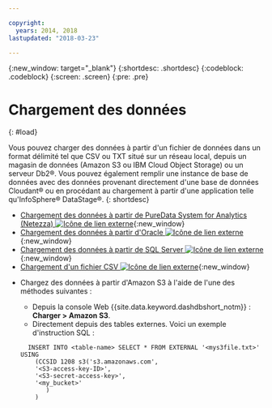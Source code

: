 ```yaml
---

copyright:
  years: 2014, 2018
lastupdated: "2018-03-23"

---
```


<!-- Attribute definitions --> 
{:new_window: target="_blank"}
{:shortdesc: .shortdesc}
{:codeblock: .codeblock}
{:screen: .screen}
{:pre: .pre}

# Chargement des données
{: #load}

Vous pouvez charger des données à partir d'un fichier de données dans un format délimité tel que CSV ou TXT situé sur un réseau local, depuis un magasin de données (Amazon S3 ou IBM Cloud Object Storage) ou un serveur Db2®. Vous pouvez également remplir une instance de base de données avec des données provenant directement d'une base de données Cloudant® ou en procédant au chargement à partir d'une application telle qu'InfoSphere® DataStage®.
{: shortdesc}

* [Chargement des données à partir de PureData System for Analytics (Netezza) ![Icône de lien externe](../../icons/launch-glyph.svg "Icône de lien externe")](https://lift.ng.bluemix.net/#docs){:new_window}
* [Chargement des données à partir d'Oracle ![Icône de lien externe](../../icons/launch-glyph.svg "Icône de lien externe")](https://lift.ng.bluemix.net/#docs){:new_window}
* [Chargement des données à partir de SQL Server ![Icône de lien externe](../../icons/launch-glyph.svg "Icône de lien externe")](https://lift.ng.bluemix.net/#docs){:new_window}
* [Chargement d'un fichier CSV ![Icône de lien externe](../../icons/launch-glyph.svg "Icône de lien externe")](https://lift.ng.bluemix.net/#docs){:new_window}
<!-- * [Loading data from IBM Cloud Object Storage (formerly SoftLayer Swift) ![External link icon](../../icons/launch-glyph.svg "External link icon")](https://www.ibm.com/support/knowledgecenter/SS6NHC/com.ibm.swg.im.dashdb.doc/learn_how/loaddata_swift.html){:new_window} -->
* Chargez des données à partir d'Amazon S3 à l'aide de l'une des méthodes suivantes :
    * Depuis la console Web {{site.data.keyword.dashdbshort_notm}} : **Charger > Amazon S3**. 
    * Directement depuis des tables externes. Voici un exemple d'instruction SQL :

    ```
      INSERT INTO <table-name> SELECT * FROM EXTERNAL '<mys3file.txt>' USING
        (CCSID 1208 s3('s3.amazonaws.com',
        '<S3-access-key-ID>',
        '<S3-secret-access-key>',
        '<my_bucket>'
           )
        )      
    ```

<!-- [Loading data from Amazon S3 ![External link icon](../../icons/launch-glyph.svg "External link icon")](https://www.ibm.com/support/knowledgecenter/SS6NHC/com.ibm.swg.im.dashdb.doc/learn_how/s3.html){:new_window} -->
